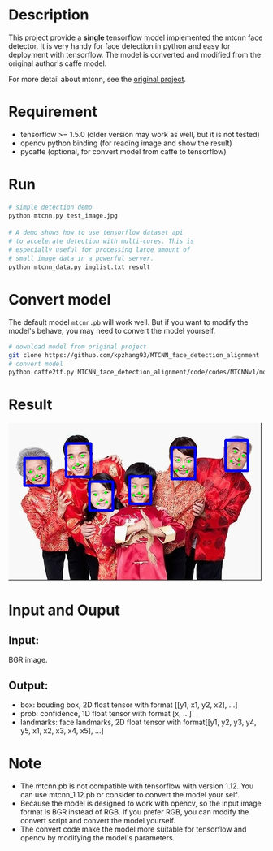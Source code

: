 
# Description
This project provide a **single** tensorflow model implemented the mtcnn face detector.
 It is very handy for face detection in python and easy for deployment with tensorflow.
 The model is converted and modified from the original author's caffe model.
 
 For more detail about mtcnn, see the
  [original project](https://github.com/kpzhang93/MTCNN_face_detection_alignment).

# Requirement
- tensorflow >= 1.5.0 (older version may work as well, but it is not tested)
- opencv python binding (for reading image and show the result)
- pycaffe (optional, for convert model from caffe to tensorflow)

# Run
```bash
# simple detection demo
python mtcnn.py test_image.jpg

# A demo shows how to use tensorflow dataset api
# to accelerate detection with multi-cores. This is
# especially useful for processing large amount of
# small image data in a powerful server.
python mtcnn_data.py imglist.txt result
```

# Convert model
The default model `mtcnn.pb` will work well. But if you want to modify the model's behave, you may need
to convert the model yourself.
```bash
# download model from original project
git clone https://github.com/kpzhang93/MTCNN_face_detection_alignment
# convert model
python caffe2tf.py MTCNN_face_detection_alignment/code/codes/MTCNNv1/model ./mtcnn.pb
```

# Result
![result.jpg](./result.jpg)

# Input and Ouput
## Input: 
 BGR image.
## Output:
- box: bouding box, 2D float tensor with format [[y1, x1, y2, x2], ...]
- prob: confidence, 1D float tensor with format [x, ...]
- landmarks: face landmarks, 2D float tensor with format[[y1, y2, y3, y4, y5, x1, x2, x3, x4, x5], ...]

# Note
- The mtcnn.pb is not compatible with tensorflow with version 1.12. You can use mtcnn_1.12.pb or consider to convert the model your self.
- Because the model is designed to work with opencv, so the input image format is BGR instead of RGB. If 
you prefer RGB, you can modify the convert script and convert the model yourself.
- The convert code make the model more suitable for tensorflow and opencv by modifying the model's parameters. 
